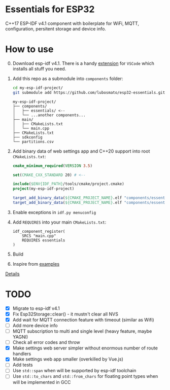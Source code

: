 # Essentials for ESP32
C++17 ESP-IDF v4.1 component with boilerplate for WiFi, MQTT, configuration, persitent storage and device info.

# How to use

0. Download esp-idf v4.1. There is a handy [extension](https://marketplace.visualstudio.com/items?itemName=espressif.esp-idf-extension) for `VSCode` which installs all stuff you need.

1. Add this repo as a submodule into `components` folder:
    ```bash
    cd my-esp-idf-project/
    git submodule add https://github.com/lubosmato/esp32-essentials.git components/essentials/
    ```
    ```
    my-esp-idf-project/
    ├── components/
    │   ├── essentials/ <--
    │   └── ...another components...
    ├── main/
    │   ├── CMakeLists.txt
    │   └── main.cpp
    ├── CMakeLists.txt
    ├── sdkconfig
    └── partitions.csv
    ```
2. Add binary data of web settings app and C++20 support into root `CMakeLists.txt`:
    ```cmake
    cmake_minimum_required(VERSION 3.5)

    set(CMAKE_CXX_STANDARD 20) # <--

    include($ENV{IDF_PATH}/tools/cmake/project.cmake)
    project(my-esp-idf-project)

    target_add_binary_data(${CMAKE_PROJECT_NAME}.elf "components/essentials/resources/web/dist/app.js.gz" TEXT) # <-- (only needed by `essentials::SettingsServer`)
    target_add_binary_data(${CMAKE_PROJECT_NAME}.elf "components/essentials/resources/web/dist/index.html.gz" TEXT) # <-- (only needed by `essentials::SettingsServer`)
    ```
3. Enable exceptions in `idf.py menuconfig`
4. Add `REQUIRES` into your main `CMakeLists.txt`:
    ```
    idf_component_register(
        SRCS "main.cpp"
        REQUIRES essentials
    )
    ```
5. Build
6. Inspire from [examples](examples/)

[Details](examples/readme.md#Details)

# TODO
- [x] Migrate to esp-idf v4.1
- [x] Fix Esp32Storage::clear() - it mustn't clear all NVS
- [x] Add wait for MQTT connection feature with timeout (similar as Wifi)
- [ ] Add more device info
- [ ] MQTT subscription to multi and single level (heavy feature, maybe YAGNI)
- [ ] Check all error codes and throw
- [x] Make settings web server simpler without enormous number of route handlers
- [x] Make settings web app smaller (overkilled by Vue.js)
- [ ] Add tests
- [ ] Use `std::span` when will be supported by esp-idf toolchain
- [ ] Use `std::to_chars` and `std::from_chars` for floating point types when will be implemented in GCC
